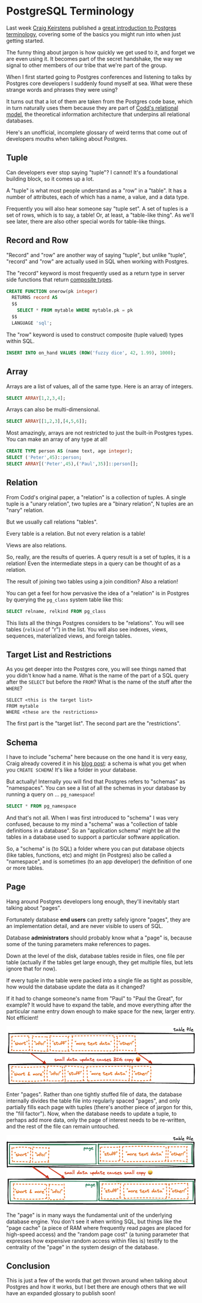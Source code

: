 # PostgreSQL Terminology

Last week [Craig Keirstens](https://www.crunchydata.com/blog/author/craig-kerstiens) published a [great introduction to Postgres terminology](https://www.crunchydata.com/blog/postgres-databases-and-schemas), covering some of the basics you might run into when just getting started.

The funny thing about jargon is how quickly we get used to it, and forget we are even using it. It becomes part of the secret handshake, the way we signal to other members of our tribe that we're part of the group.

When I first started going to Postgres conferences and listening to talks by Postgres core developers I suddenly found myself at sea. What were these strange words and phrases they were using?

It turns out that a lot of them are taken from the Postgres code base, which in turn naturally uses them because they are part of [Codd's relational model](https://twobithistory.org/2017/12/29/codd-relational-model.html), the  theoretical information architecture that underpins all relational databases.

Here's an unofficial, incomplete glossary of weird terms that come out of developers mouths when talking about Postgres.

## Tuple

Can developers ever stop saying "tuple"? I cannot! It's a foundational building block, so it comes up a lot. 

A "tuple" is what most people understand as a "row" in a "table". It has a number of attributes, each of which has a name, a value, and a data type.

Frequently you will also hear someone say "tuple set". A set of tuples is a set of rows, which is to say, a table! Or, at least, a "table-like thing". As we'll see later, there are also other special words for table-like things.

## Record and Row

"Record" and "row" are another way of saying "tuple", but unlike "tuple", "record" and "row" are actually used in SQL when working with Postgres.

The "record" keyword is most frequently used as a return type in server side functions that return [composite types](https://www.postgresql.org/docs/current/rowtypes.html). 

```sql
CREATE FUNCTION onerow(pk integer) 
  RETURNS record AS 
  $$ 
    SELECT * FROM mytable WHERE mytable.pk = pk
  $$ 
  LANGUAGE 'sql';
```

The "row" keyword is used to construct composite (tuple valued) types within SQL.

```sql
INSERT INTO on_hand VALUES (ROW('fuzzy dice', 42, 1.99), 1000);
```

## Array

Arrays are a list of values, all of the same type. Here is an array of integers.

```sql
SELECT ARRAY[1,2,3,4];
```

Arrays can also be multi-dimensional.

```sql
SELECT ARRAY[[1,2,3],[4,5,6]];
```

Most amazingly, arrays are not restricted to just the built-in Postgres types. You can make an array of any type at all!

```sql
CREATE TYPE person AS (name text, age integer);
SELECT ('Peter',45)::person;
SELECT ARRAY[('Peter',45),('Paul',35)]::person[];
```

## Relation

From Codd's original paper, a "relation" is a collection of tuples. A single tuple is a "unary relation", two tuples are a "binary relation", N tuples are an "nary" relation. 

But we usually call relations "tables". 

Every table is a relation. But not every relation is a table!

Views are also relations.

So, really, are the results of queries. A query result is a set of tuples, it is a relation! Even the intermediate steps in a query can be thought of as a relation. 

The result of joining two tables using a join condition? Also a relation!

You can get a feel for how pervasive the idea of a "relation" is in Postgres by querying the `pg_class` system table like this:

```sql
SELECT relname, relkind FROM pg_class
```

This lists all the things Postgres considers to be "relations". You will see tables (`relkind` of "r") in the list. You will also see indexes, views, sequences, materialized views, and foreign tables.

## Target List and Restrictions

As you get deeper into the Postgres core, you will see things named that you didn't know had a name. What is the name of the part of a SQL query after the `SELECT` but before the `FROM`? What is the name of the stuff after the `WHERE`?

```
SELECT <this is the target list>
FROM mytable
WHERE <these are the restrictions>
```

The first part is the "target list". The second part are the "restrictions".

## Schema

I have to include "schema" here because on the one hand it is very easy, Craig already covered it in his [blog post](https://www.crunchydata.com/blog/postgres-databases-and-schemas): a schema is what you get when you `CREATE SCHEMA`! It's like a folder in your database.

But actually! Internally you will find that Postgres refers to "schemas" as "namespaces". You can see a list of all the schemas in your database by running a query on ... `pg_namespace`!

```sql
SELECT * FROM pg_namespace
```

And that's not all. When I was first introduced to "schema" I was very confused, because to my mind a "schema" was a "collection of table definitions in a database". So an "application schema" might be all the tables in a database used to support a particular software application.

So, a "schema" is (to SQL) a folder where you can put database objects (like tables, functions, etc) and might (in Postgres) also be called a "namespace", and is sometimes (to an app developer) the definition of one or more tables.

## Page

Hang around Postgres developers long enough, they'll inevitably start talking about "pages". 

Fortunately database **end users** can pretty safely ignore "pages", they are an implementation detail, and are never visible to users of SQL.

Database **administrators** should probably know what a "page" is, because some of the tuning parameters make references to pages.

Down at the level of the disk, database tables reside in files, one file per table (actually if the tables get large enough, they get multiple files, but lets ignore that for now).

If every tuple in the table were packed into a single file as tight as possible, how would the database update the data as it changed? 

If it had to change someone's name from "Paul" to "Paul the Great", for example? It would have to expand the table, and move everything after the particular name entry down enough to make space for the new, larger entry. Not efficient!

![Update without pages](page1.png)

Enter "pages". Rather than one tightly stuffed file of data, the database internally divides the table file into regularly spaced "pages", and only partially fills each page with tuples (there's another piece of jargon for this, the "fill factor"). Now, when the database needs to update a tuple, to perhaps add more data, only the page of interest needs to be re-written, and the rest of the file can remain untouched.

![Update with pages](page2.png)

The "page" is in many ways the fundamental unit of the underlying database engine. You don't see it when writing SQL, but things like the "page cache" (a piece of RAM where frequently read pages are placed for high-speed access) and the "random page cost" (a tuning parameter that expresses how expensive random access within files is) testify to the centrality of the "page" in the system design of the database.


## Conclusion

This is just a few of the words that get thrown around when talking about Postgres and how it works, but I bet there are enough others that we will have an expanded glossary to publish soon! 

